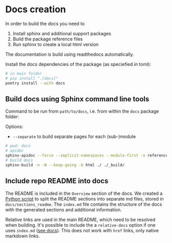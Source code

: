 # Docs creation

In order to build the docs you need to

1. Install sphinx and additional support packages
2. Build the package reference files
3. Run sphinx to create a local html version

The documentation is build using readthedocs automatically.

Install the docs dependencies of the package (as speciefied in toml):

```bash
# in main folder
# pip install ".[docs]"
poetry install --with docs
```

## Build docs using Sphinx command line tools

Command to be run from `path/to/docs`, i.e. from within the `docs` package folder:

Options:

- `--separate` to build separate pages for each (sub-)module

```bash
# pwd: docs
# apidoc
sphinx-apidoc --force --implicit-namespaces --module-first -o reference ../src/vuegen
# build docs
sphinx-build -n -W --keep-going -b html ./ ./_build/
```

## Include repo README into docs

The README is included in the `Overview` section of the docs. We created a [Python script](https://github.com/Multiomics-Analytics-Group/vuegen/blob/split-readme-docs/docs/split_readme.py) to split the README sections into separate md files, stored in `docs/sections_readme`. The `index.md` file contains the structure of the docs with the generated sections and additional information.

Relative links are used in the main README, which need to be resolved when building. It's
possible to include the a `relative-docs` option if one uses `index.md` ([see docs](https://myst-parser.readthedocs.io/en/latest/faq/index.html#include-a-file-from-outside-the-docs-folder-like-readme-md)). This does not work
with `href` links, only native markdown links.
